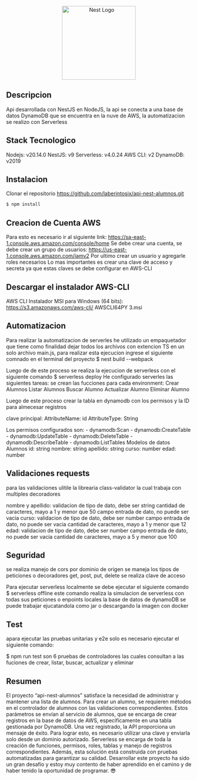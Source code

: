 <p align="center">
  <a href="http://nestjs.com/" target="blank"><img src="https://nestjs.com/img/logo-small.svg" width="200" alt="Nest Logo" /></a>
</p>

## Descripcion
Api desarrollada con NestJS en NodeJS, la api se conecta a una base de datos DynamoDB que se encuentra en la nuve de AWS, la automatizacion se realizo con Serverless

## Stack Tecnologico
   Nodejs: v20.14.0
   NestJS: v9
   Serverless: v4.0.24
   AWS CLI: v2
   DynamoDB: v2019
   
## Instalacion
Clonar el repositorio
https://github.com/laberintosix/api-nest-alumnos.git

```bash
$ npm install
```
## Creacion de Cuenta AWS
Para esto es necesario ir al siguiente link: https://sa-east-1.console.aws.amazon.com/console/home
Se debe crear una cuenta, se debe crear un grupo de usuarios: https://us-east-1.console.aws.amazon.com/iamv2
Por ultimo crear un usuario y agregarle roles necesarios
Lo mas importantes es crear una clave de acceso y secreta ya que estas claves se debe configurar en AWS-CLI

## Descargar el instalador AWS-CLI
AWS CLI Instalador MSI para Windows (64 bits): https://s3.amazonaws.com/aws-cli/ AWSCLI64PY 3.msi

## Automatizacion
Para realizar la automatizacion de serverles he utilizado un empaquetador que tiene como finalidad dejar todos los archivos con extencion TS en un solo archivo main.js,
para realizar esta ejecucion ingrese el siguiente comnado en el terminal del proyecto
$ nest build --webpack

Luego de de este proceso se realiza la ejecucion de serverless con el siguiente comando
$ serverless deploy
He configurado serverles las siguientes tareas:
se crean las fucciones para cada environment:
  Crear Alumnos
  Listar Alumnos
  Buscar Alumno
  Actualizar Alumno
  Eliminar Alumno

Luego de este proceso crear la tabla en dynamodb con los permisos y la ID para almecesar registros

clave principal:
AttributeName: id
AttributeType: String

Los permisos configurados son:
        - dynamodb:Scan
        - dynamodb:CreateTable
        - dynamodb:UpdateTable
        - dynamodb:DeleteTable
        - dynamodb:DescribeTable
        - dynamodb:ListTables
Modelos de datos Alumnos
  id: string
  nombre: string
  apellido: string
  curso: number
  edad: number

## Validaciones requests
para las validaciones ulitile la librearia class-validator la cual trabaja con multiples decoradores

nombre y apellido:
  validacion de tipo de dato, debe ser string
  cantidad de caracteres, mayo a 1 y menor que 50
  campo entrada de dato, no puede ser vacia
curso:
  validacion de tipo de dato, debe ser number
  campo entrada de dato, no puede ser vacia
  cantidad de caracteres, mayo a 1 y menor que 12
edad:
  validacion de tipo de dato, debe ser number
  campo entrada de dato, no puede ser vacia
  cantidad de caracteres, mayo a 5 y menor que 100

## Seguridad
  se realiza manejo de cors por dominio de origen
  se maneja los tipos de peticiones o decoradores get, post, put, delete
  se realiza clave de acceso
 
Para ejecutar serverless localmente se debe ejecutar el siguiente comando
$ serverless offline
este comando realiza la simulacion de serverless con todas sus peticiones o enpoints locales
la base de datos de dynamoDB se puede trabajar ejucatandola como jar o descargando la imagen con docker

## Test
apara ejecutar las pruebas unitarias y e2e solo es necesario ejecutar el siguiente comando:

$ npm run test
son 6 pruebas de controladores las cuales consultan a las fuciones de crear, listar, buscar, actualizar y eliminar


## Resumen
  El proyecto “api-nest-alumnos” satisface la necesidad de administrar y mantener una lista de alumnos. Para crear un alumno, se requieren métodos en el controlador de alumnos con las validaciones correspondientes. Estos parámetros se envían al servicio de alumnos, que se encarga de crear registros en la base de datos de AWS, específicamente en una tabla gestionada por DynamoDB. Una vez registrado, la API proporciona un mensaje de éxito. Para lograr esto, es necesario utilizar una clave y enviarla solo desde un dominio autorizado. Serverless se encarga de toda la creación de funciones, permisos, roles, tablas y manejo de registros correspondientes. Además, esta solución está construida con pruebas automatizadas para garantizar su calidad. Desarrollar este proyecto ha sido un gran desafío y estoy muy contento de haber aprendido en el camino y de haber tenido la oportunidad de programar. :sunglasses:

